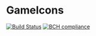 # GameIcons

[![Build Status](https://travis-ci.org/QuantumApplications/GameIcons.svg?branch=test)](https://travis-ci.org/QuantumApplications/GameIcons) [![BCH compliance](https://bettercodehub.com/edge/badge/QuantumApplications/GameIcons?branch=master)](https://bettercodehub.com/)
